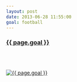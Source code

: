 ```yaml
---
layout: post
date: 2013-06-28 11:55:00
goal: football
---
```


<h3 class="graph-align goal-title">
    <a target="_blank" href="https://www.beeminder.com/beneills/goals/football">{{ page.goal }}</a>
</h3>

<br />
<div class="graph-align goal-text goal-description">
      &nbsp;
</div>

[![{{ page.goal }}](https://www.beeminder.com/beneills/goals/football/graph)](https://www.beeminder.com/beneills/goals/football)
